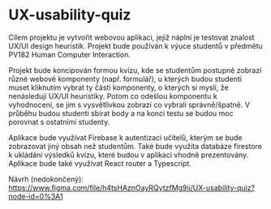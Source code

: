 # UX-usability-quiz

Cílem projektu je vytvořit webovou aplikaci, jejíž náplní je testovat znalost
UX/UI design heuristik. Projekt bude používán k výuce studentů v předmětu 
PV182 Human Computer Interaction.

Projekt bude koncipován formou kvízu, kde se studentům postupně zobrazí různé
webové komponenty (např. formulář), u kterých budou studenti muset kliknutím
vybrat ty části komponenty, o kterých si myslí, že nenásledují UX/UI
heuristiky. Potom co odešlou komponentu k vyhodnocení, se jim s vysvětlivkou
zobrazí co vybrali správně/špatně. V průběhu budou studenti sbírat body a na
konci testu se budou moc porovnat s ostatními studenty.

Aplikace bude využívat Firebase k autentizaci učitelů, kterým se bude
zobrazovat jiný obsah než studentům. Také bude využita databáze firestore k
ukládání výsledků kvízu, které budou v aplikaci vhodně prezentovány. Aplikace
bude také využívat React router a Typescript.

Návrh (nedokončený): https://www.figma.com/file/h4tsHAznOayRQytzfMg9ii/UX-usability-quiz?node-id=0%3A1
